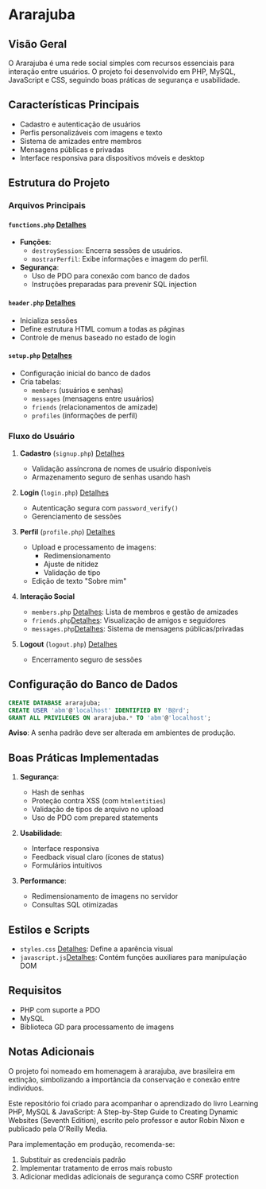 # Ararajuba

## Visão Geral

O Ararajuba é uma rede social simples com recursos essenciais para interação entre usuários. O projeto foi desenvolvido em PHP, MySQL, JavaScript e CSS, seguindo boas práticas de segurança e usabilidade.

## Características Principais

- Cadastro e autenticação de usuários
- Perfis personalizáveis com imagens e texto
- Sistema de amizades entre membros
- Mensagens públicas e privadas
- Interface responsiva para dispositivos móveis e desktop

## Estrutura do Projeto

### Arquivos Principais

#### `functions.php` [Detalhes](functions.md)

- **Funções**:
  - `destroySession`: Encerra sessões de usuários.
  - `mostrarPerfil`: Exibe informações e imagem do perfil.
- **Segurança**:
  - Uso de PDO para conexão com banco de dados
  - Instruções preparadas para prevenir SQL injection

#### `header.php` [Detalhes](header.md)

- Inicializa sessões
- Define estrutura HTML comum a todas as páginas
- Controle de menus baseado no estado de login

#### `setup.php` [Detalhes](setup.md)

- Configuração inicial do banco de dados
- Cria tabelas:
  - `members` (usuários e senhas)
  - `messages` (mensagens entre usuários)
  - `friends` (relacionamentos de amizade)
  - `profiles` (informações de perfil)

### Fluxo do Usuário

1. **Cadastro** (`signup.php`) [Detalhes](signup.md)

   - Validação assíncrona de nomes de usuário disponíveis
   - Armazenamento seguro de senhas usando hash

2. **Login** (`login.php`) [Detalhes](login.md)

   - Autenticação segura com `password_verify()`
   - Gerenciamento de sessões

3. **Perfil** (`profile.php`) [Detalhes](profile.md)

   - Upload e processamento de imagens:
     - Redimensionamento
     - Ajuste de nitidez
     - Validação de tipo
   - Edição de texto "Sobre mim"

4. **Interação Social**

   - `members.php` [Detalhes](members.md): Lista de membros e gestão de amizades
   - `friends.php`[Detalhes](friends.md): Visualização de amigos e seguidores
   - `messages.php`[Detalhes](messages.md): Sistema de mensagens públicas/privadas

5. **Logout** (`logout.php`) [Detalhes](logout.md)
   - Encerramento seguro de sessões

## Configuração do Banco de Dados

```sql
CREATE DATABASE ararajuba;
CREATE USER 'abm'@'localhost' IDENTIFIED BY 'B@rd';
GRANT ALL PRIVILEGES ON ararajuba.* TO 'abm'@'localhost';
```

**Aviso**: A senha padrão deve ser alterada em ambientes de produção.

## Boas Práticas Implementadas

1. **Segurança**:

   - Hash de senhas
   - Proteção contra XSS (com `htmlentities`)
   - Validação de tipos de arquivo no upload
   - Uso de PDO com prepared statements

2. **Usabilidade**:

   - Interface responsiva
   - Feedback visual claro (ícones de status)
   - Formulários intuitivos

3. **Performance**:
   - Redimensionamento de imagens no servidor
   - Consultas SQL otimizadas

## Estilos e Scripts

- `styles.css` [Detalhes](styles.md): Define a aparência visual
- `javascript.js`[Detalhes](javascript.md): Contém funções auxiliares para manipulação DOM

## Requisitos

- PHP com suporte a PDO
- MySQL
- Biblioteca GD para processamento de imagens

## Notas Adicionais

O projeto foi nomeado em homenagem à ararajuba, ave brasileira em extinção, simbolizando a importância da conservação e conexão entre indivíduos.

Este repositório foi criado para acompanhar o aprendizado do livro Learning PHP, MySQL & JavaScript: A Step-by-Step Guide to Creating Dynamic Websites (Seventh Edition), escrito pelo professor e autor Robin Nixon e publicado pela O'Reilly Media.

Para implementação em produção, recomenda-se:

1. Substituir as credenciais padrão
2. Implementar tratamento de erros mais robusto
3. Adicionar medidas adicionais de segurança como CSRF protection
